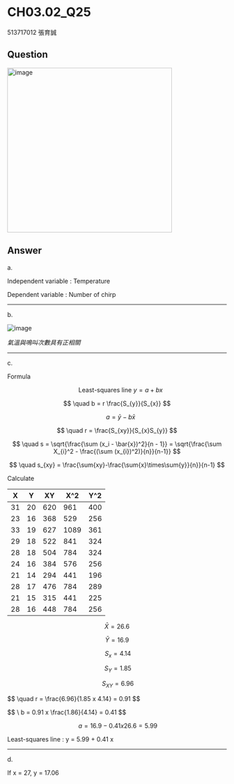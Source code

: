 # CH03.02_Q25 

513717012 張育誠

## Question

<img width="378" alt="image" src="https://github.com/user-attachments/assets/cbd32412-0fbf-46f4-b2e3-44b45e8daaa5">

## Answer

a.

Independent variable : Temperature

Dependent variable : Number of chirp

---

b.

![image](https://github.com/user-attachments/assets/fa800b27-79c1-4a0b-b65d-dc1e58198c18)

*氣溫與鳴叫次數具有正相關* 

---

c.

Formula

$$ \quad \text{Least-squares line} \ y = a+bx $$ 

$$ \quad b = r \frac{S_{y}}{S_{x}} $$

$$ \quad a = \bar{y} - b\bar{x} $$

$$ \quad r = \frac{S_{xy}}{S_{x}S_{y}} $$

$$ \quad s = \sqrt{\frac{\sum (x_i - \bar{x})^2}{n - 1}} = \sqrt{\frac{\sum X_{i}^2 - \frac{(\sum (x_{i})^2)}{n}}{n-1}} $$

$$ \quad s_{xy} = \frac{\sum{xy}-\frac{\sum{x}\times\sum{y}}{n}}{n-1} $$

Calculate

| X  | Y  | XY  | X^2 | Y^2 |
|----|----|-----|-----|-----|
| 31 | 20 | 620 | 961 | 400 |
| 23 | 16 | 368 | 529 | 256 |
| 33 | 19 | 627 | 1089| 361 |
| 29 | 18 | 522 | 841 | 324 |
| 28 | 18 | 504 | 784 | 324 |
| 24 | 16 | 384 | 576 | 256 |
| 21 | 14 | 294 | 441 | 196 |
| 28 | 17 | 476 | 784 | 289 |
| 21 | 15 | 315 | 441 | 225 |
| 28 | 16 | 448 | 784 | 256 |

$$ \bar{X} = 26.6 $$ 

$$ \bar{Y} = 16.9 $$

$$ \ S_{x} = 4.14 $$

$$ \ S_{Y} = 1.85 $$

$$ \ S_{XY} = 6.96 $$

$$ \quad r = \frac\{6.96}{1.85 x 4.14} = 0.91 $$ 

$$ \ b = 0.91 x \frac\{1.86}{4.14} = 0.41 $$ 

$$ \ a = 16.9 - 0.41x26.6 = 5.99 $$

Least-squares line : y = 5.99 + 0.41 x

---

d.

If x = 27, y = 17.06
